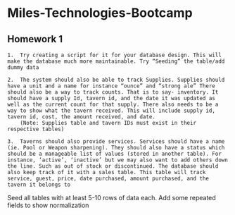 # Miles-Technologies-Bootcamp
## Homework 1

	1.	Try creating a script for it for your database design. This will make the database much more maintainable. Try “Seeding” the table/add dummy data 

	2.	The system should also be able to track Supplies. Supplies should have a unit and a name for instance “ounce” and “strong ale” There should also be a way to track counts. That is to say- inventory. It should have a supply Id, tavern id, and the date it was updated as well as the current count for that supply. There also needs to be a way to show what the tavern received. This will include supply id, tavern id, cost, the amount received, and date. 
		(Note: Supplies table and tavern IDs must exist in their respective tables)

	3.	Taverns should also provide services. Services should have a name (ie. Pool or Weapon sharpening). They should also have a status which should be a manageable list of values (stored in another table). For instance, ‘active’, ‘inactive’ but we may also want to add others down the line. Such as out of stock or discontinued. The database should also keep track of it with a sales table. This table will track service, guest, price, date purchased, amount purchased, and the tavern it belongs to 

Seed all tables with at least 5-10 rows of data each. Add some repeated fields to show normalization
